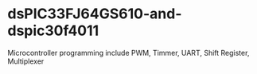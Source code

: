 # dsPIC33FJ64GS610-and-dspic30f4011
Microcontroller programming include PWM, Timmer, UART, Shift Register,  Multiplexer
